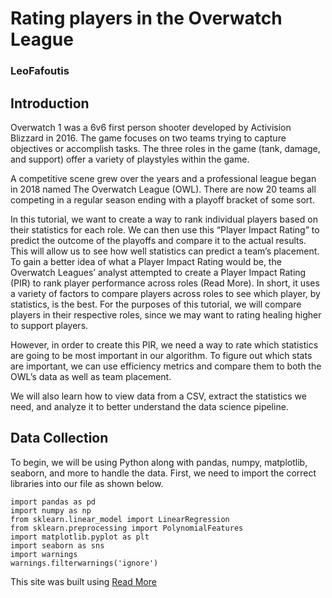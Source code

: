 # Rating players in the Overwatch League
### LeoFafoutis

## Introduction
Overwatch 1 was a 6v6 first person shooter developed by Activision Blizzard in 2016. The game focuses on two teams trying to capture objectives or accomplish tasks.
The three roles in the game (tank, damage, and support) offer a variety of playstyles within the game.

A competitive scene grew over the years and a professional league began in 2018 named The Overwatch League (OWL). There are now 20 teams all competing in a regular
season ending with a playoff bracket of some sort. 

In this tutorial, we want to create a way to rank individual players based on their statistics for each role. We can 
then use this “Player Impact Rating” to predict the outcome of the playoffs and compare it to the actual results. This will allow us to see how well statistics can 
predict a team’s placement. To gain a better idea of what a Player Impact Rating would be, the Overwatch Leagues’ analyst attempted to create a Player Impact Rating 
(PIR) to rank player performance across roles (Read More). In short, it uses a variety of factors to compare players across roles to see which player, by statistics, 
is the best. For the purposes of this tutorial, we will compare players in their respective roles, since we may want to rating healing higher to support players. 

However, in order to create this PIR, we need a way to rate which statistics are going to be most important in our algorithm. To figure out which stats are important, 
we can use efficiency metrics and compare them to both the OWL’s data as well as team placement.

We will also learn how to view data from a CSV, extract the statistics we need, and analyze it to better understand the data science pipeline.

## Data Collection

To begin, we will be using Python along with pandas, numpy, matplotlib, seaborn, and more to handle the data. First, we need to import the correct libraries into our 
file as shown below.
  
```
import pandas as pd
import numpy as np
from sklearn.linear_model import LinearRegression
from sklearn.preprocessing import PolynomialFeatures
import matplotlib.pyplot as plt
import seaborn as sns
import warnings
warnings.filterwarnings('ignore')
```



This site was built using [Read More](https://overwatchleague.com/en-us/news/23051823/introducing-player-impact-rating)
